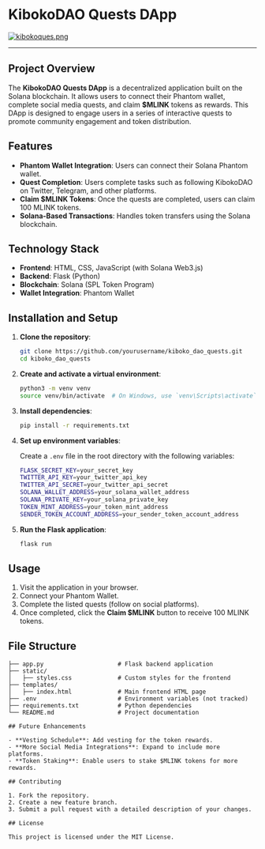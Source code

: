 # KibokoDAO Quests DApp

[![kibokoques.png](https://i.postimg.cc/cL2K4Jcm/kibokoques.png)](https://postimg.cc/tsdRBpwZ)

---

## Project Overview

The **KibokoDAO Quests DApp** is a decentralized application built on the Solana blockchain. It allows users to connect their Phantom wallet, complete social media quests, and claim **$MLINK** tokens as rewards. This DApp is designed to engage users in a series of interactive quests to promote community engagement and token distribution.

## Features

- **Phantom Wallet Integration**: Users can connect their Solana Phantom wallet.
- **Quest Completion**: Users complete tasks such as following KibokoDAO on Twitter, Telegram, and other platforms.
- **Claim $MLINK Tokens**: Once the quests are completed, users can claim 100 MLINK tokens.
- **Solana-Based Transactions**: Handles token transfers using the Solana blockchain.

## Technology Stack

- **Frontend**: HTML, CSS, JavaScript (with Solana Web3.js)
- **Backend**: Flask (Python)
- **Blockchain**: Solana (SPL Token Program)
- **Wallet Integration**: Phantom Wallet

## Installation and Setup

1. **Clone the repository**:

    ```bash
    git clone https://github.com/yourusername/kiboko_dao_quests.git
    cd kiboko_dao_quests
    ```

2. **Create and activate a virtual environment**:

    ```bash
    python3 -m venv venv
    source venv/bin/activate  # On Windows, use `venv\Scripts\activate`
    ```

3. **Install dependencies**:

    ```bash
    pip install -r requirements.txt
    ```

4. **Set up environment variables**:

    Create a `.env` file in the root directory with the following variables:

    ```bash
    FLASK_SECRET_KEY=your_secret_key
    TWITTER_API_KEY=your_twitter_api_key
    TWITTER_API_SECRET=your_twitter_api_secret
    SOLANA_WALLET_ADDRESS=your_solana_wallet_address
    SOLANA_PRIVATE_KEY=your_solana_private_key
    TOKEN_MINT_ADDRESS=your_token_mint_address
    SENDER_TOKEN_ACCOUNT_ADDRESS=your_sender_token_account_address
    ```

5. **Run the Flask application**:

    ```bash
    flask run
    ```

## Usage

1. Visit the application in your browser.
2. Connect your Phantom Wallet.
3. Complete the listed quests (follow on social platforms).
4. Once completed, click the **Claim $MLINK** button to receive 100 MLINK tokens.

## File Structure

```plaintext
├── app.py                     # Flask backend application
├── static/
│   ├── styles.css             # Custom styles for the frontend
├── templates/
│   ├── index.html             # Main frontend HTML page
├── .env                       # Environment variables (not tracked)
├── requirements.txt           # Python dependencies
└── README.md                  # Project documentation

## Future Enhancements

- **Vesting Schedule**: Add vesting for the token rewards.
- **More Social Media Integrations**: Expand to include more platforms.
- **Token Staking**: Enable users to stake $MLINK tokens for more rewards.

## Contributing

1. Fork the repository.
2. Create a new feature branch.
3. Submit a pull request with a detailed description of your changes.

## License

This project is licensed under the MIT License.


